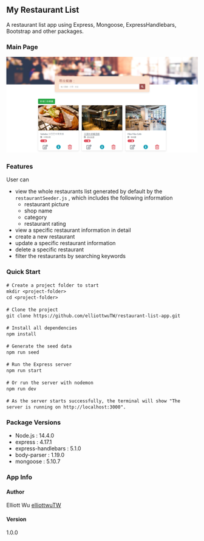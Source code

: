 ## My Restaurant List
A restaurant list app using Express, Mongoose, ExpressHandlebars, Bootstrap and other packages.

### Main Page
![](https://raw.githubusercontent.com/elliottwuTW/restaurant-list-app/master/project_picture.png)

### Features
User can
- view the whole restaurants list generated by default by the ```restaurantSeeder.js``` , which includes the following information
  - restaurant picture
  - shop name
  - category
  - restaurant rating
- view a specific restaurant information in detail
- create a new restaurant
- update a specific restaurant information
- delete a specific restaurant
- filter the restaurants by searching keywords


### Quick Start
```
# Create a project folder to start
mkdir <project-folder>
cd <project-folder>

# Clone the project
git clone https://github.com/elliottwuTW/restaurant-list-app.git

# Install all dependencies
npm install

# Generate the seed data
npm run seed

# Run the Express server
npm run start

# Or run the server with nodemon
npm run dev

# As the server starts successfully, the terminal will show "The server is running on http://localhost:3000".
```

### Package Versions
- Node.js : 14.4.0
- express : 4.17.1
- express-handlebars : 5.1.0
- body-parser : 1.19.0
- mongoose : 5.10.7


### App Info
#### Author
Elliott Wu [elliottwuTW](https://github.com/elliottwuTW)

#### Version
1.0.0
